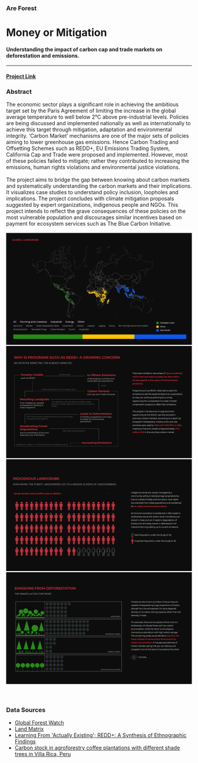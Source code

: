 ### Are Forest
# Money or Mitigation
#### Understanding the impact of carbon cap and trade markets on deforestation and emissions.
---------------------------------------------------------------------------------------------

#### [Project Link](https://salonieshah.github.io/money-or-mitigation/)

### Abstract
The economic sector plays a significant role in achieving the ambitious target set by the Paris Agreement of limiting the increase in the global average temperature to well below 2°C above pre-industrial levels. Policies are being discussed and implemented nationally as well as internationally to achieve this target through mitigation, adaptation and environmental integrity. ‘Carbon Market’ mechanisms are one of the major sets of policies aiming to lower greenhouse gas emissions. Hence Carbon Trading and Offsetting Schemes such as REDD+, EU Emissions Trading System, California Cap and Trade were proposed and implemented. However, most of these policies failed to mitigate; rather they contributed to increasing the emissions, human rights violations and environmental justice violations.
<br><br>
The project aims to bridge the gap between knowing about carbon markets and systematically understanding the carbon markets and their implications. It visualizes case studies to understand policy inclusion, loopholes and implications. The project concludes with climate mitigation proposals suggested by expert organizations, indigenous people and NGOs. This project intends to reflect the grave consequences of these policies on the most vulnerable population and discourages similar incentives based on payment for ecosystem services such as The Blue Carbon Initiative. 
<br><br>
![1](https://github.com/salonieshah/money-or-mitigation/blob/master/1.png)
![2](https://github.com/salonieshah/money-or-mitigation/blob/master/2.png)
![3](https://github.com/salonieshah/money-or-mitigation/blob/master/3.png)
![4](https://github.com/salonieshah/money-or-mitigation/blob/master/4.png)
<br>
<br>
<br>
### Data Sources
* [Global Forest Watch](https://www.globalforestwatch.org/)
* [Land Matrix](https://landmatrix.org/)
* [Learning From 'Actually Existing'; REDD+: A Synthesis of Ethnographic Findings](http://www.environmentandsociety.org/mml/learning-actually-existing-redd-synthesis-ethnographic-findings)
* [Carbon stock in agroforestry coffee plantations with different shade trees in Villa Rica, Peru](https://link.springer.com/article/10.1007/s10457-015-9865-z?shared-article-renderer)




